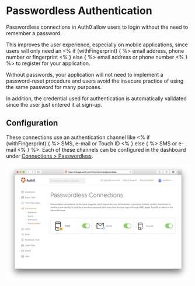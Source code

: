 # Passwordless Authentication

Passwordless connections in Auth0 allow users to login without the need to remember a password. 

This improves the user experience, especially on mobile applications, since users will only need an <% if (withFingerprint) { %> email address, phone number or fingerprint <% } else { %> email address or phone number <% } %> to register for your application.

Without passwords, your application will not need to implement a password-reset procedure and users avoid the insecure practice of using the same password for many purposes.

In addition, the credential used for authentication is automatically validated since the user just entered it at sign-up.

## Configuration

These connections use an authentication channel like <% if (withFingerprint) { %> SMS, e-mail or Touch ID <% } else { %> SMS or e-mail <% } %>. Each of these channels can be configured in the dashboard under [Connections > Passwordless](${uiURL}/#/connections/passwordless).

![](/media/articles/connections/passwordless/passwordless-connections.png)